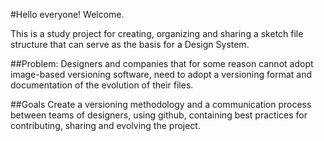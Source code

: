 #Hello everyone! Welcome.

This is a study project for creating, organizing and sharing a sketch file structure that can serve as the basis for a Design System.

##Problem:
Designers and companies that for some reason cannot adopt image-based versioning software, need to adopt a versioning format and documentation of the evolution of their files.

##Goals
Create a versioning methodology and a communication process between teams of designers, using github, containing best practices for contributing, sharing and evolving the project.